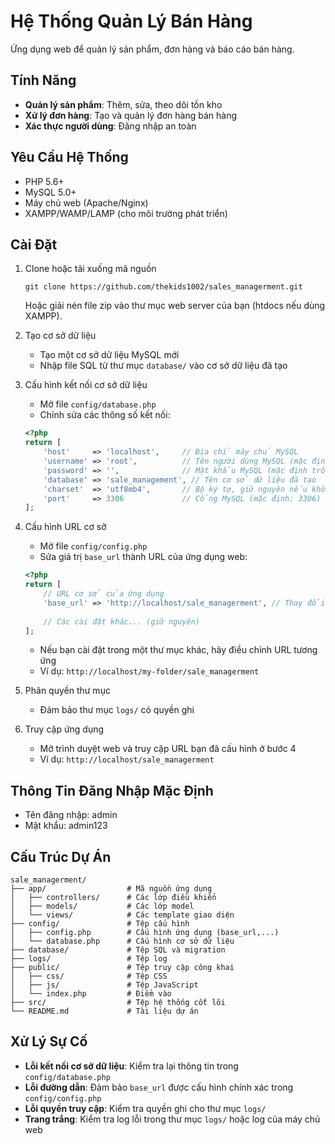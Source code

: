 # Hệ Thống Quản Lý Bán Hàng

Ứng dụng web để quản lý sản phẩm, đơn hàng và báo cáo bán hàng.

## Tính Năng

- **Quản lý sản phẩm**: Thêm, sửa, theo dõi tồn kho
- **Xử lý đơn hàng**: Tạo và quản lý đơn hàng bán hàng
- **Xác thực người dùng**: Đăng nhập an toàn

## Yêu Cầu Hệ Thống

- PHP 5.6+
- MySQL 5.0+
- Máy chủ web (Apache/Nginx)
- XAMPP/WAMP/LAMP (cho môi trường phát triển)

## Cài Đặt

1. Clone hoặc tải xuống mã nguồn
   ```
   git clone https://github.com/thekids1002/sales_managerment.git
   ```
   Hoặc giải nén file zip vào thư mục web server của bạn (htdocs nếu dùng XAMPP).

2. Tạo cơ sở dữ liệu
   - Tạo một cơ sở dữ liệu MySQL mới
   - Nhập file SQL từ thư mục `database/` vào cơ sở dữ liệu đã tạo

3. Cấu hình kết nối cơ sở dữ liệu
   - Mở file `config/database.php`
   - Chỉnh sửa các thông số kết nối:
   ```php
   <?php
   return [
       'host'     => 'localhost',     // Địa chỉ máy chủ MySQL
       'username' => 'root',          // Tên người dùng MySQL (mặc định: root)
       'password' => '',              // Mật khẩu MySQL (mặc định trống cho XAMPP)
       'database' => 'sale_management', // Tên cơ sở dữ liệu đã tạo
       'charset'  => 'utf8mb4',       // Bộ ký tự, giữ nguyên nếu không cần thiết
       'port'     => 3306             // Cổng MySQL (mặc định: 3306)
   ];
   ```
   
4. Cấu hình URL cơ sở
   - Mở file `config/config.php`
   - Sửa giá trị `base_url` thành URL của ứng dụng web:
   ```php
   <?php
   return [
       // URL cơ sở của ứng dụng
       'base_url' => 'http://localhost/sale_managerment', // Thay đổi theo cấu hình máy chủ web của bạn
       
       // Các cài đặt khác... (giữ nguyên)
   ];
   ```
   - Nếu bạn cài đặt trong một thư mục khác, hãy điều chỉnh URL tương ứng
   - Ví dụ: `http://localhost/my-folder/sale_managerment`

5. Phân quyền thư mục
   - Đảm bảo thư mục `logs/` có quyền ghi

6. Truy cập ứng dụng
   - Mở trình duyệt web và truy cập URL bạn đã cấu hình ở bước 4
   - Ví dụ: `http://localhost/sale_managerment`

## Thông Tin Đăng Nhập Mặc Định

- Tên đăng nhập: admin
- Mật khẩu: admin123

## Cấu Trúc Dự Án

```
sale_managerment/
├── app/                  # Mã nguồn ứng dụng
│   ├── controllers/      # Các lớp điều khiển
│   ├── models/           # Các lớp model
│   └── views/            # Các template giao diện
├── config/               # Tệp cấu hình
│   ├── config.php        # Cấu hình ứng dụng (base_url,...)
│   └── database.php      # Cấu hình cơ sở dữ liệu
├── database/             # Tệp SQL và migration
├── logs/                 # Tệp log
├── public/               # Tệp truy cập công khai
│   ├── css/              # Tệp CSS
│   ├── js/               # Tệp JavaScript
│   └── index.php         # Điểm vào
├── src/                  # Tệp hệ thống cốt lõi
└── README.md             # Tài liệu dự án
```

## Xử Lý Sự Cố

- **Lỗi kết nối cơ sở dữ liệu**: Kiểm tra lại thông tin trong `config/database.php`
- **Lỗi đường dẫn**: Đảm bảo `base_url` được cấu hình chính xác trong `config/config.php`
- **Lỗi quyền truy cập**: Kiểm tra quyền ghi cho thư mục `logs/`
- **Trang trắng**: Kiểm tra log lỗi trong thư mục `logs/` hoặc log của máy chủ web